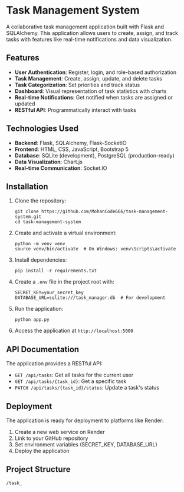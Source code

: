 # Task Management System

A collaborative task management application built with Flask and SQLAlchemy. This application allows users to create, assign, and track tasks with features like real-time notifications and data visualization.

## Features

- **User Authentication**: Register, login, and role-based authorization
- **Task Management**: Create, assign, update, and delete tasks
- **Task Categorization**: Set priorities and track status
- **Dashboard**: Visual representation of task statistics with charts
- **Real-time Notifications**: Get notified when tasks are assigned or updated
- **RESTful API**: Programmatically interact with tasks

## Technologies Used

- **Backend**: Flask, SQLAlchemy, Flask-SocketIO
- **Frontend**: HTML, CSS, JavaScript, Bootstrap 5
- **Database**: SQLite (development), PostgreSQL (production-ready)
- **Data Visualization**: Chart.js
- **Real-time Communication**: Socket.IO

## Installation

1. Clone the repository:
   ```
   git clone https://github.com/MohanCode666/task-management-system.git
   cd task-management-system
   ```

2. Create and activate a virtual environment:
   ```
   python -m venv venv
   source venv/bin/activate  # On Windows: venv\Scripts\activate
   ```

3. Install dependencies:
   ```
   pip install -r requirements.txt
   ```

4. Create a `.env` file in the project root with:
   ```
   SECRET_KEY=your_secret_key
   DATABASE_URL=sqlite:///task_manager.db  # For development
   ```

5. Run the application:
   ```
   python app.py
   ```

6. Access the application at `http://localhost:5000`

## API Documentation

The application provides a RESTful API:

- `GET /api/tasks`: Get all tasks for the current user
- `GET /api/tasks/{task_id}`: Get a specific task
- `PATCH /api/tasks/{task_id}/status`: Update a task's status

## Deployment

The application is ready for deployment to platforms like Render:

1. Create a new web service on Render
2. Link to your GitHub repository
3. Set environment variables (SECRET_KEY, DATABASE_URL)
4. Deploy the application

## Project Structure

```
/task_
